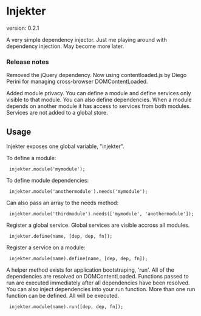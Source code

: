 # Injekter

version: 0.2.1

A very simple dependency injector. Just me playing around with dependency injection. May become more later.

### Release notes

Removed the jQuery dependency. Now using contentloaded.js by Diego Perini for managing cross-browser DOMContentLoaded. 

Added module privacy. You can define a module and define services only visible to that module. You can also define dependencies. When a module depends on another module it has access to services from both modules. Services are not added to a global store.

## Usage

Injekter exposes one global variable, "injekter".

To define a module:

     injekter.module('mymodule');

To define module dependencies:

     injekter.module('anothermodule').needs('mymodule');

Can also pass an array to the needs method:

     injekter.module('thirdmodule').needs(['mymodule', 'anothermodule']);

Register a global service. Global services are visible accross all modules.

     injekter.define(name, [dep, dep, fn]);

Register a service on a module:

     injekter.module(name).define(name, [dep, dep, fn]);

A helper method exists for application bootstraping, 'run'. All of the dependencies are resolved on DOMContentLoaded. Functions passed to run are executed immediately after all dependencies have been resolved. You can also inject dependencies into your run function. More than one run function can be defined. All will be executed.

     injekter.module(name).run([dep, dep, fn]);